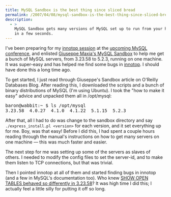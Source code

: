 ```yaml
---
title: MySQL Sandbox is the best thing since sliced bread
permalink: /2007/04/08/mysql-sandbox-is-the-best-thing-since-sliced-bread/
description:
  - >
    MySQL Sandbox gets many versions of MySQL set up to run from your home directory
    in a few seconds.
---
```

I've been preparing for my [innotop session][1] at the [upcoming MySQL conference][2], and enlisted [Giuseppe Maxia's MySQL Sandbox][3] to help me get a bunch of MySQL servers, from 3.23.58 to 5.2.3, running on one machine. It was super-easy and has helped me find some bugs in [innotop][4]. I should have done this a long time ago.

To get started, I just read through Giuseppe's Sandbox article on O'Reilly Databases Blog. After reading this, I downloaded the scripts and a bunch of binary distributions of MySQL (I'm using Ubuntu). I took the "how to make it easy" advice and unpacked them all in /opt/mysql:

<pre>baron@wabbit:~ $ ls /opt/mysql
3.23.58  4.0.27  4.1.0  4.1.22  5.1.15  5.2.3</pre>

After that, all I had to do was change to the sandbox directory and say `./express_install.pl <version>` for each version, and it set everything up for me. Boy, was that easy! Before I did this, I had spent a couple hours reading through the manual's instructions on how to get many servers on one machine &#8212; this was much faster and easier.

The next step for me was setting up some of the servers as slaves of others. I needed to modify the config files to set the server-id, and to make them listen to TCP connections, but that was trivial.

Then I pointed innotop at all of them and started finding bugs in innotop (and a few in MySQL's documentation too). Who knew [SHOW OPEN TABLES behaved so differently in 3.23.58][5]? It was high time I did this; I actually feel a little silly for putting it off so long.

 [1]: http://www.mysqlconf.com/cs/mysqluc2007/view/e_sess/13213
 [2]: http://www.mysqlconf.com/
 [3]: http://sourceforge.net/projects/mysql-sandbox
 [4]: http://code.google.com/p/innotop
 [5]: http://bugs.mysql.com/bug.php?id=27706
